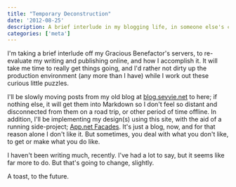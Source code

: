 ```yaml
---
title: "Temporary Deconstruction"
date: '2012-08-25'
description: A brief interlude in my blogging life, in someone else's community.
categories: ['meta']
---
```


I'm taking a brief interlude off my Gracious Benefactor's servers, to
re-evaluate my writing and publishing online, and how I accomplish it. It
will take me time to really get things going, and I'd rather not dirty up
the production environment (any more than I have) while I work out these
curious little puzzles.

I'll be slowly moving posts from my old blog at [blog.sevvie.net][1] to
here; if nothing else, it will get them into Markdown so I don't feel so
distant and disconnected from them on a road trip, or other period of time
offline. In addition, I'll be implementing my design(s) using this site,
with the aid of a running side-project; [App.net Facades][2]. It's just a
blog, now, and for that reason alone I don't like it. But sometimes, you
deal with what you don't like, to get or make what you do like.

I haven't been writing much, recently. I've had a lot to say, but it seems
like far more to do. But that's going to change, slightly.

A toast, to the future.

[1]: http://blog.sevvie.net/
[2]: https://github.com/sevvie/appdotnet-facades/

